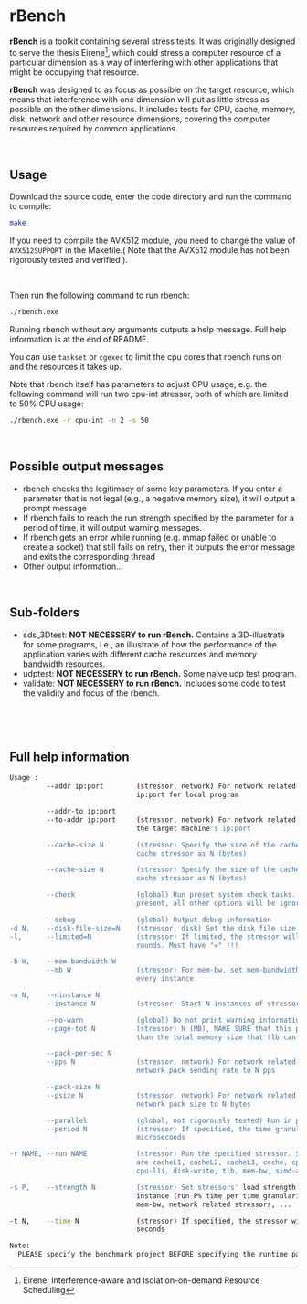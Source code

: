 # rBench

**rBench** is a toolkit containing several stress tests. It was originally designed to serve the thesis Eirene[^Eirene], which could stress a computer resource of a particular dimension as a way of interfering with other applications that might be occupying that resource.

**rBench** was designed to as focus as possible on the target resource, which means that interference with one dimension will put as little stress as possible on the other dimensions. It includes tests for CPU, cache, memory, disk, network and other resource dimensions, covering the computer resources required by common applications.

&nbsp;

## Usage

Download the source code, enter the code directory and run the command to compile:

```bash
make
```

If you need to compile the AVX512 module, you need to change the value of `AVX512SUPPORT` in the Makefile.( Note that the AVX512 module has not been rigorously tested and verified ).

 &nbsp;

Then run the following command to run rbench:

```bash
./rbench.exe
```

Running rbench without any arguments outputs a help message. Full help information is at the end of README.

You can use `taskset` or `cgexec` to limit the cpu cores that rbench runs on and the resources it takes up.

Note that rbench itself has parameters to adjust CPU usage, e.g. the following command will run two cpu-int stressor, both of which are limited to 50% CPU usage:

```bash
./rbench.exe -r cpu-int -n 2 -s 50
```

 &nbsp;

 

## Possible output messages

- rbench checks the legitimacy of some key parameters. If you enter a parameter that is not legal (e.g., a negative memory size), it will output a prompt message
- If rbench fails to reach the run strength specified by the parameter for a period of time, it will output warning messages.
- If rbench gets an error while running (e.g. mmap failed or unable to create a socket) that still fails on retry, then it outputs the error message and exits the corresponding thread
- Other output information...

 &nbsp;

 



## Sub-folders

- sds_3Dtest: **NOT NECESSERY to run rBench.** Contains a 3D-illustrate for some programs, i.e., an illustrate of how the performance of the application varies with different cache resources and memory bandwidth resources.
- udptest:  **NOT NECESSERY to run rBench.** Some naive udp test program.
- validate: **NOT NECESSERY to run rBench.** Includes some code to test the validity and focus of the rbench.

 &nbsp;

&nbsp;

 



## Full help information

```bash
Usage :
         --addr ip:port        (stressor, network) For network related stressors, set the
                               ip:port for local program

         --addr-to ip:port     
         --to-addr ip:port     (stressor, network) For network related stressors, specify
                               the target machine's ip:port

         --cache-size N        (stressor) Specify the size of the cache buffer of the
                               cache stressor as N (bytes)

         --cache-size N        (stressor) Specify the size of the cache buffer of the
                               cache stressor as N (bytes)

         --check               (global) Run preset system check tasks. If this option is
                               present, all other options will be ignored

         --debug               (global) Output debug information
-d N,    --disk-file-size=N    (stressor, disk) Set the disk file size to N bytes
-l,      --limited=N           (stressor) If limited, the stressor will stop after N
                               rounds. Must have "=" !!!

-b W,    --mem-bandwidth W     
         --mb W                (stressor) For mem-bw, set mem-bandwidth to W MB/s for
                               every instance

-n N,    --ninstance N         
         --instance N          (stressor) Start N instances of stressors

         --no-warn             (global) Do not print warning information
         --page-tot N          (stressor) N (MB), MAKE SURE that this parameter is greater
                               than the total memory size that tlb can cache

         --pack-per-sec N      
         --pps N               (stressor, network) For network related stressors, set the
                               network pack sending rate to N pps

         --pack-size N         
         --psize N             (stressor, network) For network related stressors, set the
                               network pack size to N bytes

         --parallel            (global, not rigorously tested) Run in parallel mode
         --period N            (stressor) If specified, the time granularity is N
                               microseconds

-r NAME, --run NAME            (stressor) Run the specified stressor. Supported test items
                               are cacheL1, cacheL2, cacheL3, cache, cpu-int, cpu-float,
                               cpu-l1i, disk-write, tlb, mem-bw, simd-avx, simd-avx512

-s P,    --strength N          (stressor) Set stressors' load strength to P% for every
                               instance (run P% time per time granularity).Not valid for
                               mem-bw, network related stressors, ...

-t N,    --time N              (stressor) If specified, the stressor will stop after N
                               seconds

Note:
  PLEASE specify the benchmark project BEFORE specifying the runtime parameters!!

```



[^Eirene]: Eirene: Interference-aware and Isolation-on-demand Resource Scheduling

